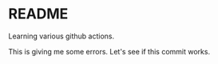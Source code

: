 # README

Learning various github actions.

This is giving me some errors. Let's see if this commit works.

